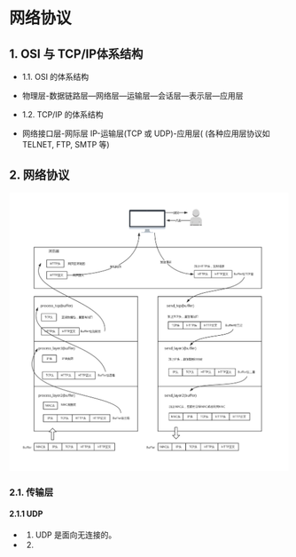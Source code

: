 # 网络协议

## 1. OSI 与 TCP/IP体系结构

- 1.1. OSI 的体系结构
+ 物理层-数据链路层—网络层—运输层—会话层—表示层—应用层

- 1.2. TCP/IP 的体系结构
+  网络接口层-网际层 IP-运输层(TCP 或 UDP)-应用层( (各种应用层协议如TELNET, FTP, SMTP 等)


## 2. 网络协议
![理解网络分层](./images/network1.jpg)

### 2.1. 传输层

#### 2.1.1 UDP

- 1. UDP 是面向无连接的。
- 2. 